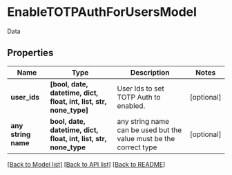 # EnableTOTPAuthForUsersModel

Data

## Properties
Name | Type | Description | Notes
------------ | ------------- | ------------- | -------------
**user_ids** | **[bool, date, datetime, dict, float, int, list, str, none_type]** | User Ids to set TOTP Auth to enabled. | [optional] 
**any string name** | **bool, date, datetime, dict, float, int, list, str, none_type** | any string name can be used but the value must be the correct type | [optional]

[[Back to Model list]](../README.md#documentation-for-models) [[Back to API list]](../README.md#documentation-for-api-endpoints) [[Back to README]](../README.md)


